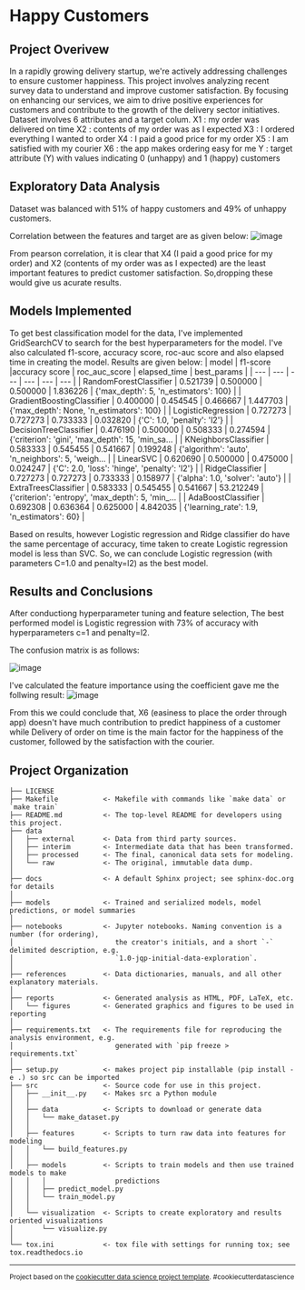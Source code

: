 Happy Customers
==============================

Project Overivew
------------
In a rapidly growing delivery startup, we're actively addressing challenges to ensure customer happiness. This project involves analyzing recent survey data to understand and improve customer satisfaction. By focusing on enhancing our services, we aim to drive positive experiences for customers and contribute to the growth of the delivery sector initiatives.
Dataset involves 6 attributes and a target colum.
    X1 : my order was delivered on time
    X2 : contents of my order was as I expected
    X3 : I ordered everything I wanted to order
    X4 : I paid a good price for my order
    X5 : I am satisfied with my courier
    X6 : the app makes ordering easy for me
    Y : target attribute (Y) with values indicating 0 (unhappy) and 1 (happy) customers

Exploratory Data Analysis
------------

Dataset was balanced with 51% of happy customers and 49% of unhappy customers.

Correlation between the features and target are as given below:
![image](https://github.com/fasmina-nasar/0t8aeVdJRQKBz5At/assets/110358522/bc6e2ef1-33cb-4a50-8809-ee434d2e6c39)

From pearson correlation, it is clear that X4 (I paid a good price for my order)  and X2 (contents of my order was as I expected) are the least important features to predict customer satisfaction. So,dropping these would give us acurate results.

 Models Implemented
------------

To get best classification model for the data, I've implemented GridSearchCV to search for the best hyperparameters for the model. I've also calculated f1-score, accuracy score, roc-auc score and also elapsed time in creating the model. Results are given below:
| model | f1-score |accuracy score | roc_auc_score | elapsed_time | best_params |
| --- | --- | --- | --- | --- | --- |
| RandomForestClassifier | 0.521739 | 0.500000 | 0.500000 | 1.836226 | {'max_depth': 5, 'n_estimators': 100} |
| GradientBoostingClassifier | 0.400000	| 0.454545 | 0.466667 | 1.447703 | {'max_depth': None, 'n_estimators': 100} |
| LogisticRegression | 0.727273 | 0.727273 | 0.733333 | 0.032820 | {'C': 1.0, 'penalty': 'l2'} |
| DecisionTreeClassifier | 0.476190 | 0.500000 | 0.508333 | 0.274594 | {'criterion': 'gini', 'max_depth': 15, 'min_sa... |
| KNeighborsClassifier | 0.583333 | 0.545455 | 0.541667 | 0.199248 | {'algorithm': 'auto', 'n_neighbors': 5, 'weigh... |
| LinearSVC | 0.620690 | 0.500000 | 0.475000 | 0.024247 | {'C': 2.0, 'loss': 'hinge', 'penalty': 'l2'} |
| RidgeClassifier | 0.727273 | 0.727273 | 0.733333 | 0.158977 | {'alpha': 1.0, 'solver': 'auto'} |
| ExtraTreesClassifier | 0.583333 | 0.545455 | 0.541667 | 53.212249 | {'criterion': 'entropy', 'max_depth': 5, 'min_... |
| AdaBoostClassifier | 0.692308 | 0.636364 | 0.625000 | 4.842035 | {'learning_rate': 1.9, 'n_estimators': 60} |

Based on results, however Logistic regression and Ridge classifier do have the same percentage of accuracy, time taken to create Logistic regression model is less than SVC. So, we can conclude Logistic regression (with parameters C=1.0 and penalty=l2) as the best model.

 Results and Conclusions
------------

After conductiong hyperparameter tuning and feature selection, The best performed model is Logistic regression with 73% of accuracy with hyperparameters c=1 and penalty=l2.

The confusion matrix is as follows:

![image](https://github.com/fasmina-nasar/0t8aeVdJRQKBz5At/assets/110358522/52844910-9f85-4221-8679-e323e45674f1)


I've calculated the feature importance using the coefficient gave me the follwing result:
![image](https://github.com/fasmina-nasar/0t8aeVdJRQKBz5At/assets/110358522/7a4a2803-8c64-4de5-b160-b37bb271ab96)


From this we could conclude that, X6 (easiness to place the order through app) doesn't have much contribution to predict happiness of a customer while Delivery of order on time is the main factor for the happiness of the customer, followed by the satisfaction with the courier.















Project Organization
------------

    ├── LICENSE
    ├── Makefile           <- Makefile with commands like `make data` or `make train`
    ├── README.md          <- The top-level README for developers using this project.
    ├── data
    │   ├── external       <- Data from third party sources.
    │   ├── interim        <- Intermediate data that has been transformed.
    │   ├── processed      <- The final, canonical data sets for modeling.
    │   └── raw            <- The original, immutable data dump.
    │
    ├── docs               <- A default Sphinx project; see sphinx-doc.org for details
    │
    ├── models             <- Trained and serialized models, model predictions, or model summaries
    │
    ├── notebooks          <- Jupyter notebooks. Naming convention is a number (for ordering),
    │                         the creator's initials, and a short `-` delimited description, e.g.
    │                         `1.0-jqp-initial-data-exploration`.
    │
    ├── references         <- Data dictionaries, manuals, and all other explanatory materials.
    │
    ├── reports            <- Generated analysis as HTML, PDF, LaTeX, etc.
    │   └── figures        <- Generated graphics and figures to be used in reporting
    │
    ├── requirements.txt   <- The requirements file for reproducing the analysis environment, e.g.
    │                         generated with `pip freeze > requirements.txt`
    │
    ├── setup.py           <- makes project pip installable (pip install -e .) so src can be imported
    ├── src                <- Source code for use in this project.
    │   ├── __init__.py    <- Makes src a Python module
    │   │
    │   ├── data           <- Scripts to download or generate data
    │   │   └── make_dataset.py
    │   │
    │   ├── features       <- Scripts to turn raw data into features for modeling
    │   │   └── build_features.py
    │   │
    │   ├── models         <- Scripts to train models and then use trained models to make
    │   │   │                 predictions
    │   │   ├── predict_model.py
    │   │   └── train_model.py
    │   │
    │   └── visualization  <- Scripts to create exploratory and results oriented visualizations
    │       └── visualize.py
    │
    └── tox.ini            <- tox file with settings for running tox; see tox.readthedocs.io


--------

<p><small>Project based on the <a target="_blank" href="https://drivendata.github.io/cookiecutter-data-science/">cookiecutter data science project template</a>. #cookiecutterdatascience</small></p>
